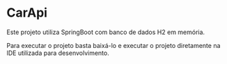 # CarApi
Este projeto utiliza SpringBoot com banco de dados H2 em memória.

Para executar o projeto basta baixá-lo e executar o projeto diretamente na IDE utilizada para desenvolvimento.

